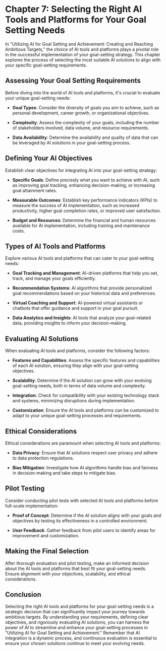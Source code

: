 Chapter 7: Selecting the Right AI Tools and Platforms for Your Goal Setting Needs
=================================================================================

In "Utilizing AI for Goal Setting and Achievement: Creating and Reaching Ambitious Targets," the choice of AI tools and platforms plays a pivotal role in the successful implementation of your goal-setting strategy. This chapter explores the process of selecting the most suitable AI solutions to align with your specific goal-setting requirements.

Assessing Your Goal Setting Requirements
----------------------------------------

Before diving into the world of AI tools and platforms, it's crucial to evaluate your unique goal-setting needs:

* **Goal Types**: Consider the diversity of goals you aim to achieve, such as personal development, career growth, or organizational objectives.

* **Complexity**: Assess the complexity of your goals, including the number of stakeholders involved, data volume, and resource requirements.

* **Data Availability**: Determine the availability and quality of data that can be leveraged by AI solutions in your goal-setting process.

Defining Your AI Objectives
---------------------------

Establish clear objectives for integrating AI into your goal-setting strategy:

* **Specific Goals**: Define precisely what you want to achieve with AI, such as improving goal tracking, enhancing decision-making, or increasing goal attainment rates.

* **Measurable Outcomes**: Establish key performance indicators (KPIs) to measure the success of AI implementation, such as increased productivity, higher goal completion rates, or improved user satisfaction.

* **Budget and Resources**: Determine the financial and human resources available for AI implementation, including training and maintenance costs.

Types of AI Tools and Platforms
-------------------------------

Explore various AI tools and platforms that can cater to your goal-setting needs:

* **Goal Tracking and Management**: AI-driven platforms that help you set, track, and manage your goals efficiently.

* **Recommendation Systems**: AI algorithms that provide personalized goal recommendations based on your historical data and preferences.

* **Virtual Coaching and Support**: AI-powered virtual assistants or chatbots that offer guidance and support in your goal pursuit.

* **Data Analytics and Insights**: AI tools that analyze your goal-related data, providing insights to inform your decision-making.

Evaluating AI Solutions
-----------------------

When evaluating AI tools and platforms, consider the following factors:

* **Features and Capabilities**: Assess the specific features and capabilities of each AI solution, ensuring they align with your goal-setting objectives.

* **Scalability**: Determine if the AI solution can grow with your evolving goal-setting needs, both in terms of data volume and complexity.

* **Integration**: Check for compatibility with your existing technology stack and systems, minimizing disruptions during implementation.

* **Customization**: Ensure the AI tools and platforms can be customized to adapt to your unique goal-setting processes and requirements.

Ethical Considerations
----------------------

Ethical considerations are paramount when selecting AI tools and platforms:

* **Data Privacy**: Ensure that AI solutions respect user privacy and adhere to data protection regulations.

* **Bias Mitigation**: Investigate how AI algorithms handle bias and fairness in decision-making and take steps to mitigate bias.

Pilot Testing
-------------

Consider conducting pilot tests with selected AI tools and platforms before full-scale implementation:

* **Proof of Concept**: Determine if the AI solution aligns with your goals and objectives by testing its effectiveness in a controlled environment.

* **User Feedback**: Gather feedback from pilot users to identify areas for improvement and customization.

Making the Final Selection
--------------------------

After thorough evaluation and pilot testing, make an informed decision about the AI tools and platforms that best fit your goal-setting needs. Ensure alignment with your objectives, scalability, and ethical considerations.

Conclusion
----------

Selecting the right AI tools and platforms for your goal-setting needs is a strategic decision that can significantly impact your journey towards ambitious targets. By understanding your requirements, defining clear objectives, and rigorously evaluating AI solutions, you can harness the power of AI to streamline and enhance your goal-setting processes in "Utilizing AI for Goal Setting and Achievement." Remember that AI integration is a dynamic process, and continuous evaluation is essential to ensure your chosen solutions continue to meet your evolving needs.
